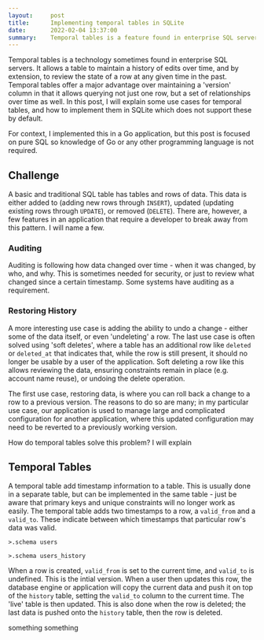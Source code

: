 ```yaml
---
layout:     post
title:      Implementing temporal tables in SQLite
date:       2022-02-04 13:37:00
summary:    Temporal tables is a feature found in enterprise SQL servers to maintain a history of edits. This post explains how to implement this in SQLite
---
```


Temporal tables is a technology sometimes found in enterprise SQL servers. It allows a table to maintain a history of edits over time, and by extension, to review the state of a row at any given time in the past. Temporal tables offer a major advantage over maintaining a 'version' column in that it allows querying not just one row, but a set of relationships over time as well. In this post, I will explain some use cases for temporal tables, and how to implement them in SQLite which does not support these by default.

For context, I implemented this in a Go application, but this post is focused on pure SQL so knowledge of Go or any other programming language is not required.

## Challenge

A basic and traditional SQL table has tables and rows of data. This data is either added to (adding new rows through `INSERT`), updated (updating existing rows through `UPDATE`), or removed (`DELETE`). There are, however, a few features in an application that require a developer to break away from this pattern. I will name a few.

### Auditing

Auditing is following how data changed over time - when it was changed, by who, and why. This is sometimes needed for security, or just to review what changed since a certain timestamp. Some systems have auditing as a requirement.

### Restoring History

A more interesting use case is adding the ability to undo a change - either some of the data itself, or even 'undeleting' a row. The last use case is often solved using 'soft deletes', where a table has an additional row like `deleted` or `deleted_at` that indicates that, while the row is still present, it should no longer be usable by a user of the application. Soft deleting a row like this allows reviewing the data, ensuring constraints remain in place (e.g. account name reuse), or undoing the delete operation.

The first use case, restoring data, is where you can roll back a change to a row to a previous version. The reasons to do so are many; in my particular use case, our application is used to manage large and complicated configuration for another application, where this updated configuration may need to be reverted to a previously working version.

How do temporal tables solve this problem? I will explain

## Temporal Tables

A temporal table add timestamp information to a table. This is usually done in a separate table, but can be implemented in the same table - just be aware that primary keys and unique constraints will no longer work as easily. The temporal table adds two timestamps to a row, a `valid_from` and a `valid_to`. These indicate between which timestamps that particular row's data was valid.

```
>.schema users

>.schema users_history
```

When a row is created, `valid_from` is set to the current time, and `valid_to` is undefined. This is the intial version.
When a user then updates this row, the database engine or application will copy the current data and push it on top of the `history` table, setting the `valid_to` column to the current time. The 'live' table is then updated. This is also done when the row is deleted; the last data is pushed onto the `history` table, then the row is deleted.

something something
